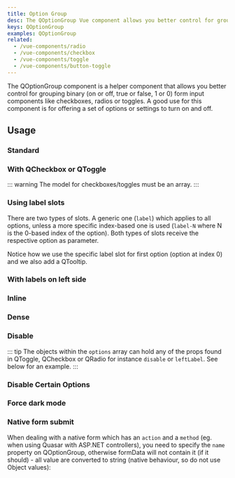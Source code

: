 ```yaml
---
title: Option Group
desc: The QOptionGroup Vue component allows you better control for grouping binary form input components like checkboxes, radios or toggles.
keys: QOptionGroup
examples: QOptionGroup
related:
  - /vue-components/radio
  - /vue-components/checkbox
  - /vue-components/toggle
  - /vue-components/button-toggle
---
```


The QOptionGroup component is a helper component that allows you better control for grouping binary (on or off, true or false, 1 or 0) form input components like checkboxes, radios or toggles. A good use for this component is for offering a set of options or settings to turn on and off.

<doc-api file="QOptionGroup" />

## Usage

### Standard

<doc-example title="Standard" file="Standard" />

### With QCheckbox or QToggle

<doc-example title="With checkboxes" file="Checkbox" />

::: warning
The model for checkboxes/toggles must be an array.
:::

<doc-example title="With toggles" file="Toggle" />

### Using label slots <q-badge label="v2.2+" />

There are two types of slots. A generic one (`label`) which applies to all options, unless a more specific index-based one is used (`label-N` where N is the 0-based index of the option). Both types of slots receive the respective option as parameter.

Notice how we use the specific label slot for first option (option at index 0) and we also add a QTooltip.

<doc-example title="Label slots" file="LabelSlots" />

### With labels on left side

<doc-example title="With option labels on the left side" file="Label" />

### Inline

<doc-example title="Inline" file="Inline" />

### Dense

<doc-example title="Dense and inline" file="DenseInline" />

### Disable

<doc-example title="Disabled" file="Disable" />

::: tip
The objects within the `options` array can hold any of the props found in QToggle, QCheckbox or QRadio for instance `disable` or `leftLabel`. See below for an example.
:::

### Disable Certain Options

<doc-example title="Disable Certain Options" file="DisableCertainOptions" />

### Force dark mode

<doc-example title="Force dark mode" file="Dark" />

### Native form submit

When dealing with a native form which has an `action` and a `method` (eg. when using Quasar with ASP.NET controllers), you need to specify the `name` property on QOptionGroup, otherwise formData will not contain it (if it should) - all value are converted to string (native behaviour, so do not use Object values):

<doc-example title="Native form" file="NativeForm" />
